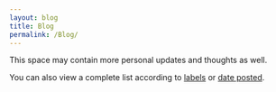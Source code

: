 ```yaml
---
layout: blog
title: Blog
permalink: /Blog/
---
```


This space may contain more personal updates and thoughts as well.

You can also view a complete list according to [labels](/blog/categories) or [date posted](/blog/year).




